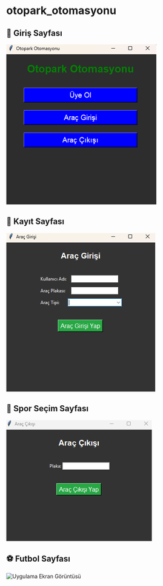 # otopark_otomasyonu
## 🏁 Giriş Sayfası
![Uygulama Ekran Görüntüsü](images/anasayfa.png)

## 🏁 Kayıt Sayfası
![Uygulama Ekran Görüntüsü](images/arac_giris_sayfasi.png)

## 🏀 Spor Seçim Sayfası
![Uygulama Ekran Görüntüsü](images/arac_cikis_sayfasi.png)

## ⚽ Futbol Sayfası
![Uygulama Ekran Görüntüsü](images/uye_ol_sayfasi.png)

